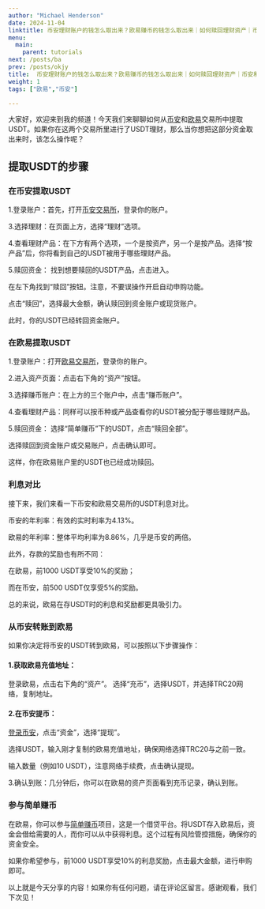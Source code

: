 ```yaml
---
author: "Michael Henderson"
date: 2024-11-04
linktitle: 币安理财账户的钱怎么取出来？欧易赚币的钱怎么取出来｜如何赎回理财资产｜币安和欧易哪个理财收益高？
menu:
  main:
    parent: tutorials
next: /posts/ba
prev: /posts/okjy
title:  币安理财账户的钱怎么取出来？欧易赚币的钱怎么取出来｜如何赎回理财资产｜币安和欧易哪个理财收益高？
weight: 1
tags: ["欧易","币安"]

---
```

大家好，欢迎来到我的频道！今天我们来聊聊如何从[币安](https://www.binance.com/join?ref=UKNXKQAK)和[欧易](https://okx.com/join/1912474)交易所中提取USDT。如果你在这两个交易所里进行了USDT理财，那么当你想把这部分资金取出来时，该怎么操作呢？

## 提取USDT的步骤

### 在币安提取USDT

1.登录账户：首先，打开[币安交易所](https://www.binance.com/join?ref=UKNXKQAK)，登录你的账户。

3.选择理财：在页面上方，选择“理财”选项。

4.查看理财产品：在下方有两个选项，一个是按资产，另一个是按产品。选择“按产品”后，你将看到自己的USDT被用于哪些理财产品。

5.赎回资金：
找到想要赎回的USDT产品，点击进入。

在左下角找到“赎回”按钮。注意，不要误操作开启自动申购功能。

点击“赎回”，选择最大金额，确认赎回到资金账户或现货账户。

此时，你的USDT已经转回资金账户。

### 在欧易提取USDT
1.登录账户：打开[欧易交易所](https://okx.com/join/1912474)，登录你的账户。

2.进入资产页面：点击右下角的“资产”按钮。

3.选择赚币账户：在上方的三个账户中，点击“赚币账户”。

4.查看理财产品：同样可以按币种或产品查看你的USDT被分配于哪些理财产品。

5.赎回资金：
选择“简单赚币”下的USDT，点击“赎回全部”。

选择赎回到资金账户或交易账户，点击确认即可。

这样，你在欧易账户里的USDT也已经成功赎回。

### 利息对比

接下来，我们来看一下币安和欧易交易所的USDT利息对比。

币安的年利率：有效的实时利率为4.13%。

欧易的年利率：整体平均利率为8.86%，几乎是币安的两倍。

此外，存款的奖励也有所不同：

在欧易，前1000 USDT享受10%的奖励；

而在币安，前500 USDT仅享受5%的奖励。

总的来说，欧易在存USDT时的利息和奖励都更具吸引力。

### 从币安转账到欧易

如果你决定将币安的USDT转到欧易，可以按照以下步骤操作：

#### 1.获取欧易充值地址：

登录欧易，点击右下角的“资产”。
选择“充币”，选择USDT，并选择TRC20网络，复制地址。

#### 2.在币安提币：

[登录币安](https://www.binance.com/join?ref=UKNXKQAK)，点击“资金”，选择“提现”。

选择USDT，输入刚才复制的欧易充值地址，确保网络选择TRC20与之前一致。

输入数量（例如10 USDT），注意网络手续费，点击确认提现。

3.确认到账：几分钟后，你可以在欧易的资产页面看到充币记录，确认到账。

### 参与简单赚币

在欧易，你可以参与[简单赚币](https://okx.com/join/1912474)项目，这是一个借贷平台。将USDT存入欧易后，资金会借给需要的人，而你可以从中获得利息。这个过程有风险管控措施，确保你的资金安全。

如果你希望参与，前1000 USDT享受10%的利息奖励，点击最大金额，进行申购即可。

以上就是今天分享的内容！如果你有任何问题，请在评论区留言。感谢观看，我们下次见！